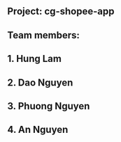 ## Project: cg-shopee-app
## Team members:
## 1. Hung Lam
## 2. Dao Nguyen
## 3. Phuong Nguyen
## 4. An Nguyen
